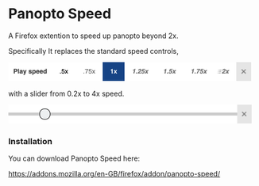 # Panopto Speed
A Firefox extention to speed up panopto beyond 2x.

Specifically It replaces the standard speed controls,

<img src="before.png" alt="before" style="zoom: 50%;" />

with a slider from 0.2x to 4x speed.

<img src="after.png" alt="after" style="zoom:50%;" />

### Installation

You can download Panopto Speed here:

https://addons.mozilla.org/en-GB/firefox/addon/panopto-speed/
